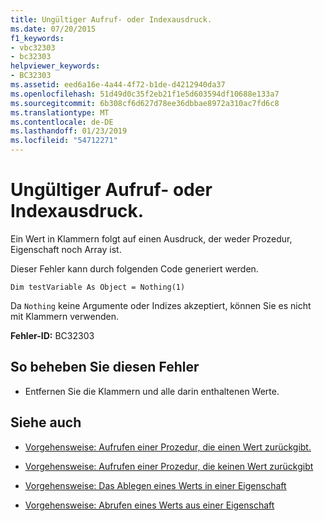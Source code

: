 ```yaml
---
title: Ungültiger Aufruf- oder Indexausdruck.
ms.date: 07/20/2015
f1_keywords:
- vbc32303
- bc32303
helpviewer_keywords:
- BC32303
ms.assetid: eed6a16e-4a44-4f72-b1de-d4212940da37
ms.openlocfilehash: 51d49d0c35f2eb21f1e5d603594df10688e133a7
ms.sourcegitcommit: 6b308cf6d627d78ee36dbbae8972a310ac7fd6c8
ms.translationtype: MT
ms.contentlocale: de-DE
ms.lasthandoff: 01/23/2019
ms.locfileid: "54712271"
---
```

# <a name="illegal-call-expression-or-index-expression"></a>Ungültiger Aufruf- oder Indexausdruck.
Ein Wert in Klammern folgt auf einen Ausdruck, der weder Prozedur, Eigenschaft noch Array ist.  
  
 Dieser Fehler kann durch folgenden Code generiert werden.  
  
 `Dim testVariable As Object = Nothing(1)`  
  
 Da `Nothing` keine Argumente oder Indizes akzeptiert, können Sie es nicht mit Klammern verwenden.  
  
 **Fehler-ID:** BC32303  
  
## <a name="to-correct-this-error"></a>So beheben Sie diesen Fehler  
  
-   Entfernen Sie die Klammern und alle darin enthaltenen Werte.  
  
## <a name="see-also"></a>Siehe auch
- [Vorgehensweise: Aufrufen einer Prozedur, die einen Wert zurückgibt.](../../visual-basic/programming-guide/language-features/procedures/how-to-call-a-procedure-that-returns-a-value.md)
- [Vorgehensweise: Aufrufen einer Prozedur, die keinen Wert zurückgibt](../../visual-basic/programming-guide/language-features/procedures/how-to-call-a-procedure-that-does-not-return-a-value.md)


- [Vorgehensweise: Das Ablegen eines Werts in einer Eigenschaft](../../visual-basic/programming-guide/language-features/procedures/how-to-put-a-value-in-a-property.md)
- [Vorgehensweise: Abrufen eines Werts aus einer Eigenschaft](../../visual-basic/programming-guide/language-features/procedures/how-to-get-a-value-from-a-property.md)
